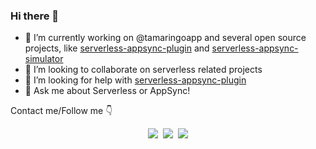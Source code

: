 ### Hi there 👋

- 🔭 I’m currently working on @tamaringoapp and several open source projects, like [serverless-appsync-plugin](https://github.com/sid88in/serverless-appsync-plugin) and [serverless-appsync-simulator](https://github.com/bboure/serverless-appsync-simulator)
- 👯 I’m looking to collaborate on serverless related projects
- 🤔 I’m looking for help with [serverless-appsync-plugin](https://github.com/sid88in/serverless-appsync-plugin)
- 💬 Ask me about Serverless or AppSync!

Contact me/Follow me 👇
<p align="center">
  <a href="https://twitter.com/Benoit_Boure" target="_blank"><img src="https://img.shields.io/twitter/follow/Benoit_Boure?label=Twitter&logo=twitter&style=for-the-badge" /></a>&nbsp;
  <a href="https://benoitboure.com/" target="_blank"><img src="https://img.shields.io/badge/Blog-blue?logo=Hashnode&style=for-the-badge" /></a>&nbsp;
  <a href="https://linkedin.com/in/bboure" target="_blank"><img src="https://img.shields.io/badge/LinkedIn-grey?logo=LinkedIn&style=for-the-badge" /></a>
</p>
